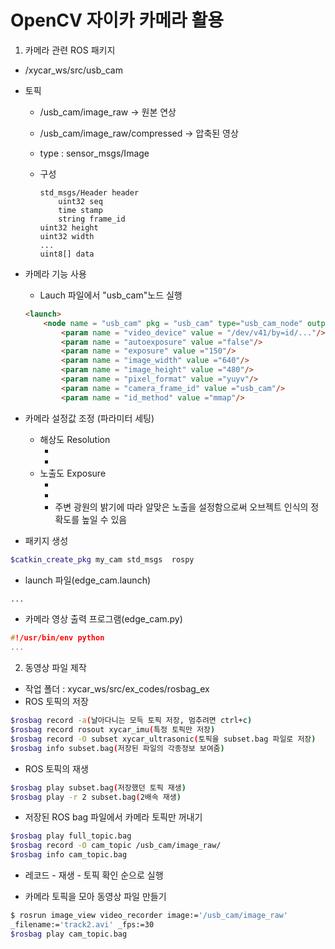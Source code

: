 # OpenCV 자이카 카메라 활용

1. 카메라 관련 ROS 패키지
* /xycar_ws/src/usb_cam
* 토픽
    + /usb_cam/image_raw    -> 원본 연상
    + /usb_cam/image_raw/compressed -> 압축된 영상

    + type : sensor_msgs/Image
    + 구성
        ```
        std_msgs/Header header
            uint32 seq
            time stamp
            string frame_id
        uint32 height
        uint32 width
        ...
        uint8[] data
        ```

* 카메라 기능 사용
    + Lauch 파일에서 "usb_cam"노드 실행
    ```html
    <launch>
        <node name = "usb_cam" pkg = "usb_cam" type="usb_cam_node" output= "screen">
            <param name = "video_device" value = "/dev/v41/by=id/..."/>
            <param name = "autoexposure" value ="false"/>
            <param name = "exposure" value ="150"/>
            <param name = "image_width" value ="640"/>
            <param name = "image_height" value ="480"/>
            <param name = "pixel_format" value ="yuyv"/>
            <param name = "camera_frame_id" value ="usb_cam"/>
            <param name = "id_method" value ="mmap"/>
    ```

* 카메라 설정값 조정 (파라미터 세팅)
    + 해상도 Resolution
        - <param name = "image_width" value ="640"/>
        - <param name = "image_height" value ="480"/>
    + 노출도 Exposure
        - <param name = "autoexposure" value ="false"/>
        - <param name = "exposure" value ="150"/>
        - 주변 광원의 밝기에 따라 알맞은 노출을 설정함으로써 오브젝트 인식의 정확도를 높일 수 있음

* 패키지 생성
```bash
$catkin_create_pkg my_cam std_msgs  rospy
```
* launch 파일(edge_cam.launch)
```html
...
```

* 카메라 영상 출력 프로그램(edge_cam.py)
```cpp
#!/usr/bin/env python
...

```

2. 동영상 파일 제작
* 작업 폴더 : xycar_ws/src/ex_codes/rosbag_ex
* ROS 토픽의 저장
```bash
$rosbag record -a(날아다니는 모득 토픽 저장, 멈추려면 ctrl+c)
$rosbag record rosout xycar_imu(특정 토픽만 저장)
$rosbag record -O subset xycar_ultrasonic(토픽을 subset.bag 파일로 저장)
$rosbag info subset.bag(저장된 파일의 각종정보 보여줌)
```
* ROS 토픽의 재생
```bash
$rosbag play subset.bag(저장했던 토픽 재생)
$rosbag play -r 2 subset.bag(2배속 재생)
```

* 저장된 ROS bag 파일에서 카메라 토픽만 꺼내기
```bash
$rosbag play full_topic.bag
$rosbag record -O cam_topic /usb_cam/image_raw/
$rosbag info cam_topic.bag
```

* 레코드 - 재생 - 토픽 확인 순으로 실행

* 카메라 토픽을 모아 동영상 파일 만들기
```bash
$ rosrun image_view video_recorder image:='/usb_cam/image_raw'
_filename:='track2.avi' _fps:=30
$rosbag play cam_topic.bag
```

